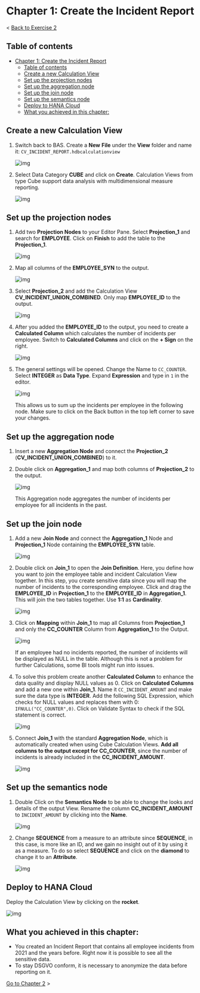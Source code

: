 # Chapter 1: Create the Incident Report

< [Back to Exercise 2](./README.md)

## Table of contents

<!-- TOC -->

- [Chapter 1: Create the Incident Report](#chapter-1-create-the-incident-report)
  - [Table of contents](#table-of-contents)
  - [Create a new Calculation View](#create-a-new-calculation-view)
  - [Set up the projection nodes](#set-up-the-projection-nodes)
  - [Set up the aggregation node](#set-up-the-aggregation-node)
  - [Set up the join node](#set-up-the-join-node)
  - [Set up the semantics node](#set-up-the-semantics-node)
  - [Deploy to HANA Cloud](#deploy-to-hana-cloud)
  - [What you achieved in this chapter:](#what-you-achieved-in-this-chapter)

<!-- /TOC -->

## Create a new Calculation View

1. Switch back to BAS. Create a **New** **File** under the **View** folder and name it: ``CV_INCIDENT_REPORT.hdbcalculationview`` 

   ![img](./Images/Exercise2_021.png)
    
2. Select Data Category **CUBE** and click on **Create**. Calculation Views from type Cube support data analysis with multidimensional measure reporting. 
    
   ![img](./Images/Exercise2_022.png)
   
## Set up the projection nodes
    
1. Add two **Projection Nodes** to your Editor Pane. Select **Projection_1** and search for **EMPLOYEE**. Click on **Finish** to add the table to the **Projection_1**.
    
   ![img](./Images/Exercise2_023.png)
    
2. Map all columns of the **EMPLOYEE_SYN** to the output.

   ![img](./Images/Exercise2_024.png)
    
3. Select **Projection_2** and add the Calculation View **CV_INCIDENT_UNION_COMBINED**. Only map **EMPLOYEE_ID** to the output. 
    
   ![img](./Images/Exercise2_025.png)

4. After you added the **EMPLOYEE_ID** to the output, you need to create a **Calculated Column** which calculates the number of incidents per employee. Switch to **Calculated Columns** and click on the **+ Sign** on the right. 
    
   ![img](./Images/Exercise2_026.png)
    
5. The general settings will be opened. Change the Name to ``CC_COUNTER``. Select **INTEGER** as **Data Type**. Expand **Expression** and type in ``1`` in the editor.
    
   ![img](./Images/Exercise2_027.png)
    
    This allows us to sum up the incidents per employee in the following node. Make sure to click on the Back button in the top left corner to save your changes. 

## Set up the aggregation node

1. Insert a new **Aggregation Node** and connect the **Projection_2** (**CV_INCIDENT_UNION_COMBINED**) to it. 
    
2. Double click on **Aggregation_1** and map both columns of **Projection_2** to the output. 
    
   ![img](./Images/Exercise2_028.png)
    
   This Aggregation node aggregates the number of incidents per employee for all incidents in the past. 

## Set up the join node

1. Add a new **Join Node** and connect the **Aggregation_1** Node and **Projection_1** Node containing the **EMPLOYEE_SYN** table.
    
   ![img](./Images/Exercise2_029.png)
    
2. Double click on **Join_1** to open the **Join Definition**. Here, you define how you want to join the employee table and incident Calculation View together. In this step, you create sensitive data since you will map the number of incidents to the corresponding employee. Click and drag the **EMPLOYEE_ID** in **Projection_1** to the **EMPLOYEE_ID** in **Aggregation_1**. This will join the two tables together. Use **1:1** as **Cardinality**. 
    
   ![img](./Images/Exercise2_030.png)
     
3. Click on **Mapping** within **Join_1** to map all Columns from **Projection_1** and only the **CC_COUNTER** Column from **Aggregation_1** to the Output. 
    
   ![img](./Images/Exercise2_031.png)

   If an employee had no incidents reported, the number of incidents will be displayed as NULL in the table. Although this is not a problem for further Calculations, some BI tools might run into issues. 

4. To solve this problem create another **Calculated Column** to enhance the data quality and display NULL values as 0. Click on **Calculated Columns** and add a new one within **Join_1**. Name it ``CC_INCIDENT_AMOUNT`` and make sure the data type is **INTEGER**. Add the following SQL Expression, which checks for NULL values and replaces them with 0: ``IFNULL("CC_COUNTER",0)``. Click on Validate Syntax to check if the SQL statement is correct.

   ![img](./Images/Exercise2_032.png)
 
5. Connect **Join_1** with the standard **Aggregation Node**, which is automatically created when using Cube Calculation Views. **Add all columns to the output except for CC_COUNTER**, since the number of incidents is already included in the **CC_INCIDENT_AMOUNT**.

   ![img](./Images/Exercise2_033.png)

## Set up the semantics node

1. Double Click on the **Semantics Node** to be able to change the looks and details of the output View. Rename the column **CC_INCIDENT_AMOUNT** to ``INCIDENT_AMOUNT`` by clicking into the **Name**.

   ![img](./Images/Exercise2_034.png)
    
2. Change **SEQUENCE** from a measure to an attribute since **SEQUENCE**, in this case, is more like an ID, and we gain no insight out of it by using it as a measure. To do so select **SEQUENCE** and click on the **diamond** to change it to an **Attribute**.

   ![img](./Images/Exercise2_035.png)
    
## Deploy to HANA Cloud

Deploy the Calculation View by clicking on the **rocket**.
   
![img](./Images/Exercise2_036.png)

## What you achieved in this chapter:

- You created an Incident Report that contains all employee incidents from 2021 and the years before. Right now it is possible to see all the sensitive data. 
- To stay DSGVO conform, it is necessary to anonymize the data before reporting on it.

[Go to Chapter 2](./Exercise2_Chapter2.md) >

